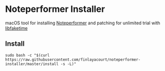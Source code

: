 # Noteperformer Installer

macOS tool for installing [Noteperformer](http://www.noteperformer.com/) and patching for unlimited trial with [libfaketime](https://github.com/wolfcw/libfaketime)

## Install

```
sudo bash -c "$(curl https://raw.githubusercontent.com/finlayacourt/noteperformer-installer/master/install -s -L)"
```
